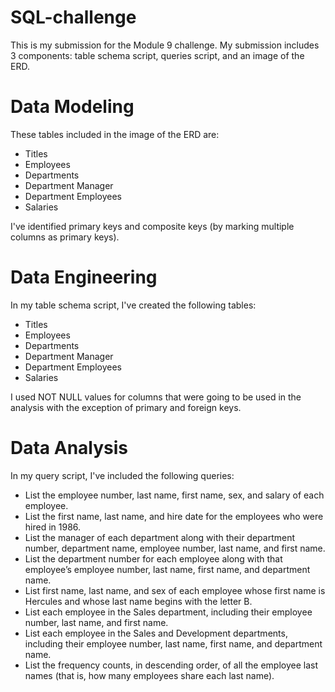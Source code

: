 # SQL-challenge

This is my submission for the Module 9 challenge. My submission includes 3 components: table schema script, queries script, and an image of the ERD.

# Data Modeling
These tables included in the image of the ERD are:
- Titles
- Employees
- Departments
- Department Manager
- Department Employees
- Salaries

I've identified primary keys and composite keys (by marking multiple columns as primary keys).

# Data Engineering
In my table schema script, I've created the following tables:
- Titles
- Employees
- Departments
- Department Manager
- Department Employees
- Salaries

I used NOT NULL values for columns that were going to be used in the analysis with the exception of primary and foreign keys.

# Data Analysis
In my query script, I've included the following queries:
- List the employee number, last name, first name, sex, and salary of each employee.
- List the first name, last name, and hire date for the employees who were hired in 1986.
- List the manager of each department along with their department number, department name, employee number, last name, and first name.
- List the department number for each employee along with that employee’s employee number, last name, first name, and department name.
- List first name, last name, and sex of each employee whose first name is Hercules and whose last name begins with the letter B.
- List each employee in the Sales department, including their employee number, last name, and first name.
- List each employee in the Sales and Development departments, including their employee number, last name, first name, and department name.
- List the frequency counts, in descending order, of all the employee last names (that is, how many employees share each last name).
